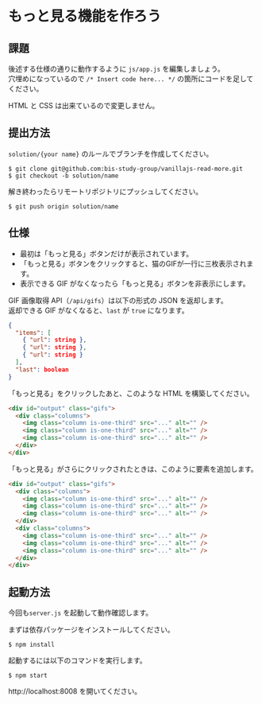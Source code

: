 # もっと見る機能を作ろう

## 課題

後述する仕様の通りに動作するように `js/app.js` を編集しましょう。  
穴埋めになっているので `/* Insert code here... */` の箇所にコードを足してください。

HTML と CSS は出来ているので変更しません。

## 提出方法

`solution/{your name}` のルールでブランチを作成してください。

```console
$ git clone git@github.com:bis-study-group/vanillajs-read-more.git
$ git checkout -b solution/name
```

解き終わったらリモートリポジトリにプッシュしてください。

```console
$ git push origin solution/name
```

## 仕様

- 最初は「もっと見る」ボタンだけが表示されています。
- 「もっと見る」ボタンをクリックすると、猫のGIFが一行に三枚表示されます。
- 表示できる GIF がなくなったら「もっと見る」ボタンを非表示にします。

GIF 画像取得 API（`/api/gifs`）は以下の形式の JSON を返却します。  
返却できる GIF がなくなると、`last` が `true` になります。

```json
{
  "items": [
    { "url": string },
    { "url": string },
    { "url": string }
  ],
  "last": boolean
}
```

「もっと見る」をクリックしたあと、このような HTML を構築してください。

```html
<div id="output" class="gifs">
  <div class="columns">
    <img class="column is-one-third" src="..." alt="" />
    <img class="column is-one-third" src="..." alt="" />
    <img class="column is-one-third" src="..." alt="" />
  </div>
</div>
```

「もっと見る」がさらにクリックされたときは、このように要素を追加します。

```html
<div id="output" class="gifs">
  <div class="columns">
    <img class="column is-one-third" src="..." alt="" />
    <img class="column is-one-third" src="..." alt="" />
    <img class="column is-one-third" src="..." alt="" />
  </div>
  <div class="columns">
    <img class="column is-one-third" src="..." alt="" />
    <img class="column is-one-third" src="..." alt="" />
    <img class="column is-one-third" src="..." alt="" />
  </div>
</div>
```

## 起動方法

今回も`server.js` を起動して動作確認します。

まずは依存パッケージをインストールしてください。

```console
$ npm install
```

起動するには以下のコマンドを実行します。

```console
$ npm start
```

http://localhost:8008 を開いてください。
